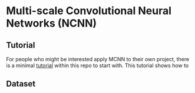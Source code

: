 # Multi-scale Convolutional Neural Networks (NCNN)

## Tutorial

For people who might be interested apply MCNN to their own project, there is a minimal [tutorial](./tutorial) within this repo to start with.
This tutorial shows how to



## Dataset




